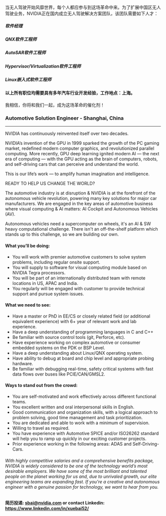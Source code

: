 当无人驾驶开始风靡世界，每个人都应参与到这场革命中来。为了扩展中国区无人驾驶业务，NVIDIA正在国内成立无人驾驶解决方案团队，该团队需要如下人才：

##### 软件经理

##### QNX软件工程师

##### AutoSAR软件工程师

##### Hypervisor/Virtualization软件工程师

##### Linux嵌入式软件工程师

#### 以上所有职位均需要具有多年汽车行业开发经验，工作地点：上海。

我相信，你将和我们一起，成为这场革命的催化剂！

### Automotive Solution Engineer - Shanghai, China

___

NVIDIA has continuously reinvented itself over two decades.

NVIDIA’s invention of the GPU in 1999 sparked the growth of the PC gaming market, redefined modern computer graphics, and revolutionized parallel computing. More recently, GPU deep learning ignited modern AI — the next era of computing — with the GPU acting as the brain of computers, robots, and self-driving cars that can perceive and understand the world.

This is our life’s work — to amplify human imagination and intelligence.

READY TO HELP US CHANGE THE WORLD?

The automotive industry is at disruption & NVIDIA is at the forefront of the autonomous vehicle revolution, powering many key solutions for major car manufacturers. We are engaged in the key areas of automotive business where visual computing & AI matters: AI Cockpit and Autonomous Vehicles (AV).

Autonomous vehicles need a supercomputer on wheels, it's an AI & SW heavy computational challenge. There isn't an off-the-shelf platform which stands up to this challenge, so we are building our own.

#### What you’ll be doing:
- You will work with premier automotive customers to solve system problems, including regular onsite support.
- You will supply to software for visual computing module based on NVIDIA Tegra processors.
- You will be part of an internationally distributed team with remote locations in US, APAC and India.
- You regularly will be engaged with customer to provide technical support and pursue system issues.

#### What we need to see:
- Have a master or PhD in EE/CS or closely related field (or additional equivalent experience) with 6+ year of relevant work and lab experience.
- Have a deep understanding of programming languages in C and C++
- Be familiar with source control tools (git, Perforce, etc).
- Have experience working on complex automotive or consumer embedded systems on the PDK or BSP Level.
- Have a deep understanding about Linux/QNX operating system.
- Have ability to debug at board and chip level and appropriate probing hardware.
- Be familiar with debugging real-time, safety critical systems with fast data flows over buses like PCIE/CAN/GMSL2.

#### Ways to stand out from the crowd:
- You are self-motivated and work effectively across different functional teams.
- You excellent written and oral interpersonal skills in English.
- Good communication and organization skills, with a logical approach to problem solving, good time management and task prioritization.
- You are dedicated and able to work with a minimum of supervision.
- Willing to travel as required.
- You have experience with Automotive SPICE and/or ISO26262 standard will help you to ramp up quickly in our exciting customer projects.
- Prior experience working in the following areas: ADAS and Self-Driving-Cars.

###### With highly competitive salaries and a comprehensive benefits package, NVIDIA is widely considered to be one of the technology world’s most desirable employers. We have some of the most brilliant and talented people on the planet working for us and, due to unrivaled growth, our elite engineering teams are expanding fast. If you're a creative and autonomous engineer with a genuine passion for technology, we want to hear from you. 

#### 简历投递: sbai@nvidia.com or contact Linkedin: https://www.linkedin.com/in/xuebai52/
